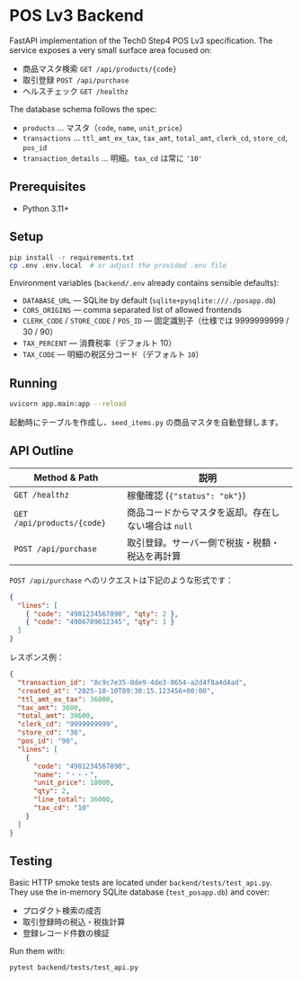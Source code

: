 # POS Lv3 Backend

FastAPI implementation of the Tech0 Step4 POS Lv3 specification. The service exposes a very small surface area focused on:

- 商品マスタ検索 `GET /api/products/{code}`
- 取引登録 `POST /api/purchase`
- ヘルスチェック `GET /healthz`

The database schema follows the spec:

- `products` … マスタ（`code`, `name`, `unit_price`）
- `transactions` … `ttl_amt_ex_tax`, `tax_amt`, `total_amt`, `clerk_cd`, `store_cd`, `pos_id`
- `transaction_details` … 明細。`tax_cd` は常に `'10'`

## Prerequisites

- Python 3.11+

## Setup

```bash
pip install -r requirements.txt
cp .env .env.local  # or adjust the provided .env file
```

Environment variables (`backend/.env` already contains sensible defaults):

- `DATABASE_URL` — SQLite by default (`sqlite+pysqlite:///./posapp.db`)
- `CORS_ORIGINS` — comma separated list of allowed frontends
- `CLERK_CODE` / `STORE_CODE` / `POS_ID` — 固定識別子（仕様では 9999999999 / 30 / 90）
- `TAX_PERCENT` — 消費税率（デフォルト 10）
- `TAX_CODE` — 明細の税区分コード（デフォルト `10`）

## Running

```bash
uvicorn app.main:app --reload
```

起動時にテーブルを作成し、`seed_items.py` の商品マスタを自動登録します。

## API Outline

| Method & Path              | 説明                                            |
| -------------------------- | ----------------------------------------------- |
| `GET /healthz`             | 稼働確認 (`{"status": "ok"}`)                   |
| `GET /api/products/{code}` | 商品コードからマスタを返却。存在しない場合は `null` |
| `POST /api/purchase`       | 取引登録。サーバー側で税抜・税額・税込を再計算 |

`POST /api/purchase` へのリクエストは下記のような形式です：

```json
{
  "lines": [
    { "code": "4901234567890", "qty": 2 },
    { "code": "4906789012345", "qty": 1 }
  ]
}
```

レスポンス例：

```json
{
  "transaction_id": "8c9c7e35-0de9-4de3-8654-a2d4f8a4d4ad",
  "created_at": "2025-10-10T09:30:15.123456+00:00",
  "ttl_amt_ex_tax": 36000,
  "tax_amt": 3600,
  "total_amt": 39600,
  "clerk_cd": "9999999999",
  "store_cd": "30",
  "pos_id": "90",
  "lines": [
    {
      "code": "4901234567890",
      "name": "・・・",
      "unit_price": 18000,
      "qty": 2,
      "line_total": 36000,
      "tax_cd": "10"
    }
  ]
}
```

## Testing

Basic HTTP smoke tests are located under `backend/tests/test_api.py`. They use the in-memory SQLite database (`test_posapp.db`) and cover:

- プロダクト検索の成否
- 取引登録時の税込・税抜計算
- 登録レコード件数の検証

Run them with:

```bash
pytest backend/tests/test_api.py
```
